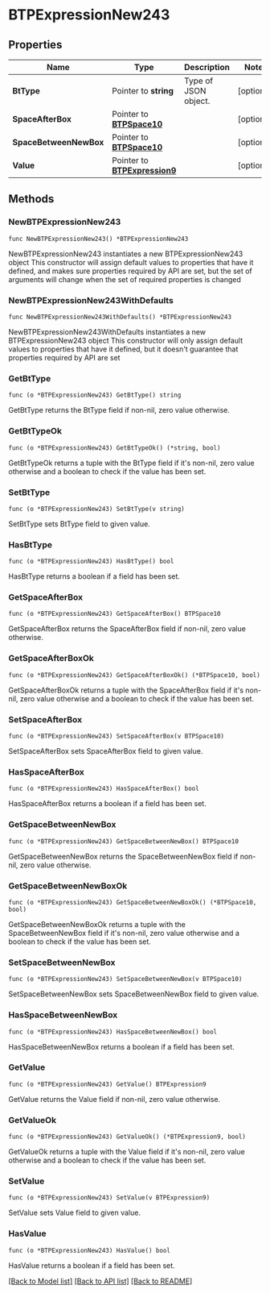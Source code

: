 # BTPExpressionNew243

## Properties

Name | Type | Description | Notes
------------ | ------------- | ------------- | -------------
**BtType** | Pointer to **string** | Type of JSON object. | [optional] 
**SpaceAfterBox** | Pointer to [**BTPSpace10**](BTPSpace10.md) |  | [optional] 
**SpaceBetweenNewBox** | Pointer to [**BTPSpace10**](BTPSpace10.md) |  | [optional] 
**Value** | Pointer to [**BTPExpression9**](BTPExpression9.md) |  | [optional] 

## Methods

### NewBTPExpressionNew243

`func NewBTPExpressionNew243() *BTPExpressionNew243`

NewBTPExpressionNew243 instantiates a new BTPExpressionNew243 object
This constructor will assign default values to properties that have it defined,
and makes sure properties required by API are set, but the set of arguments
will change when the set of required properties is changed

### NewBTPExpressionNew243WithDefaults

`func NewBTPExpressionNew243WithDefaults() *BTPExpressionNew243`

NewBTPExpressionNew243WithDefaults instantiates a new BTPExpressionNew243 object
This constructor will only assign default values to properties that have it defined,
but it doesn't guarantee that properties required by API are set

### GetBtType

`func (o *BTPExpressionNew243) GetBtType() string`

GetBtType returns the BtType field if non-nil, zero value otherwise.

### GetBtTypeOk

`func (o *BTPExpressionNew243) GetBtTypeOk() (*string, bool)`

GetBtTypeOk returns a tuple with the BtType field if it's non-nil, zero value otherwise
and a boolean to check if the value has been set.

### SetBtType

`func (o *BTPExpressionNew243) SetBtType(v string)`

SetBtType sets BtType field to given value.

### HasBtType

`func (o *BTPExpressionNew243) HasBtType() bool`

HasBtType returns a boolean if a field has been set.

### GetSpaceAfterBox

`func (o *BTPExpressionNew243) GetSpaceAfterBox() BTPSpace10`

GetSpaceAfterBox returns the SpaceAfterBox field if non-nil, zero value otherwise.

### GetSpaceAfterBoxOk

`func (o *BTPExpressionNew243) GetSpaceAfterBoxOk() (*BTPSpace10, bool)`

GetSpaceAfterBoxOk returns a tuple with the SpaceAfterBox field if it's non-nil, zero value otherwise
and a boolean to check if the value has been set.

### SetSpaceAfterBox

`func (o *BTPExpressionNew243) SetSpaceAfterBox(v BTPSpace10)`

SetSpaceAfterBox sets SpaceAfterBox field to given value.

### HasSpaceAfterBox

`func (o *BTPExpressionNew243) HasSpaceAfterBox() bool`

HasSpaceAfterBox returns a boolean if a field has been set.

### GetSpaceBetweenNewBox

`func (o *BTPExpressionNew243) GetSpaceBetweenNewBox() BTPSpace10`

GetSpaceBetweenNewBox returns the SpaceBetweenNewBox field if non-nil, zero value otherwise.

### GetSpaceBetweenNewBoxOk

`func (o *BTPExpressionNew243) GetSpaceBetweenNewBoxOk() (*BTPSpace10, bool)`

GetSpaceBetweenNewBoxOk returns a tuple with the SpaceBetweenNewBox field if it's non-nil, zero value otherwise
and a boolean to check if the value has been set.

### SetSpaceBetweenNewBox

`func (o *BTPExpressionNew243) SetSpaceBetweenNewBox(v BTPSpace10)`

SetSpaceBetweenNewBox sets SpaceBetweenNewBox field to given value.

### HasSpaceBetweenNewBox

`func (o *BTPExpressionNew243) HasSpaceBetweenNewBox() bool`

HasSpaceBetweenNewBox returns a boolean if a field has been set.

### GetValue

`func (o *BTPExpressionNew243) GetValue() BTPExpression9`

GetValue returns the Value field if non-nil, zero value otherwise.

### GetValueOk

`func (o *BTPExpressionNew243) GetValueOk() (*BTPExpression9, bool)`

GetValueOk returns a tuple with the Value field if it's non-nil, zero value otherwise
and a boolean to check if the value has been set.

### SetValue

`func (o *BTPExpressionNew243) SetValue(v BTPExpression9)`

SetValue sets Value field to given value.

### HasValue

`func (o *BTPExpressionNew243) HasValue() bool`

HasValue returns a boolean if a field has been set.


[[Back to Model list]](../README.md#documentation-for-models) [[Back to API list]](../README.md#documentation-for-api-endpoints) [[Back to README]](../README.md)


